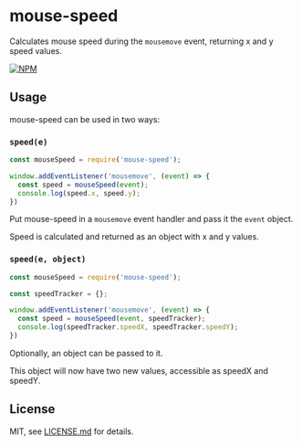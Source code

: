# mouse-speed

Calculates mouse speed during the `mousemove` event, returning x and y speed values.

[![NPM](https://nodei.co/npm/mouse-speed.png)](https://nodei.co/npm/mouse-speed/)

## Usage

mouse-speed can be used in two ways:

### `speed(e)`

```js
const mouseSpeed = require('mouse-speed');

window.addEventListener('mousemove', (event) => {
  const speed = mouseSpeed(event);
  console.log(speed.x, speed.y);
})
```

Put mouse-speed in a `mousemove` event handler and pass it the `event` object.

Speed is calculated and returned as an object with x and y values.

### `speed(e, object)`

```js
const mouseSpeed = require('mouse-speed');

const speedTracker = {};

window.addEventListener('mousemove', (event) => {
  const speed = mouseSpeed(event, speedTracker);
  console.log(speedTracker.speedX, speedTracker.speedY);
})
```

Optionally, an object can be passed to it.

This object will now have two new values, accessible as speedX and speedY.

## License

MIT, see [LICENSE.md](http://github.com/processprocess/mouse-speed/blob/master/LICENSE.md) for details.